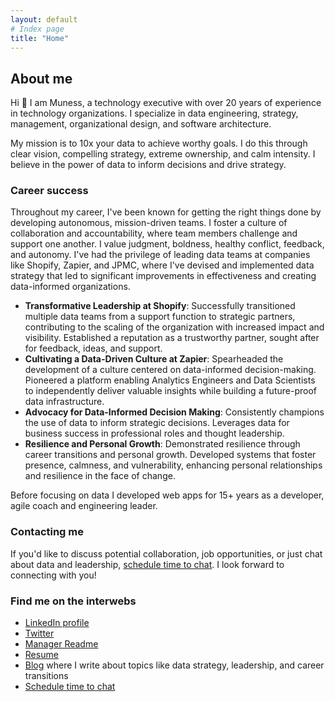 ```yaml
---
layout: default
# Index page
title: "Home"
---
```


<!-- Cal element-click embed code begins -->
<script type="text/javascript">
(function (C, A, L) { let p = function (a, ar) { a.q.push(ar); }; let d = C.document; C.Cal = C.Cal || function () { let cal = C.Cal; let ar = arguments; if (!cal.loaded) { cal.ns = {}; cal.q = cal.q || []; d.head.appendChild(d.createElement("script")).src = A; cal.loaded = true; } if (ar[0] === L) { const api = function () { p(api, arguments); }; const namespace = ar[1]; api.q = api.q || []; typeof namespace === "string" ? (cal.ns[namespace] = api) && p(api, ar) : p(cal, ar); return; } p(cal, ar); }; })(window, "https://app.cal.com/embed/embed.js", "init");
Cal("init", {origin:"https://app.cal.com"});

// Important: Make sure to add `data-cal-link="muness/meet"` attribute to the element you want to open Cal on click
Cal("ui", {"styles":{"branding":{"brandColor":"#e1eeba"}},"hideEventTypeDetails":false});
</script>
<!-- Cal element-click embed code ends -->

## About me

Hi 👋 I am Muness, a technology executive with over 20 years of experience in technology organizations. I specialize in data engineering, strategy, management, organizational design, and software architecture.

My mission is to 10x your data to achieve worthy goals. I do this through clear vision, compelling strategy, extreme ownership, and calm intensity. I believe in the power of data to inform decisions and drive strategy.
### Career success

Throughout my career, I've been known for getting the right things done by developing autonomous, mission-driven teams. I foster a culture of collaboration and accountability, where team members challenge and support one another. I value judgment, boldness, healthy conflict, feedback, and autonomy. I've had the privilege of leading data teams at companies like Shopify, Zapier, and JPMC, where I've devised and implemented data strategy that led to significant improvements in effectiveness and creating data-informed organizations.

- **Transformative Leadership at Shopify**: Successfully transitioned multiple data teams from a support function to strategic partners, contributing to the scaling of the organization with increased impact and visibility. Established a reputation as a trustworthy partner, sought after for feedback, ideas, and support.
- **Cultivating a Data-Driven Culture at Zapier**: Spearheaded the development of a culture centered on data-informed decision-making. Pioneered a platform enabling Analytics Engineers and Data Scientists to independently deliver valuable insights while building a future-proof data infrastructure.
- **Advocacy for Data-Informed Decision Making**: Consistently champions the use of data to inform strategic decisions. Leverages data for business success in professional roles and thought leadership.
- **Resilience and Personal Growth**: Demonstrated resilience through career transitions and personal growth. Developed systems that foster presence, calmness, and vulnerability, enhancing personal relationships and resilience in the face of change.

Before focusing on data I developed web apps for 15+ years as a developer, agile coach and engineering leader.

### Contacting me

If you'd like to discuss potential collaboration, job opportunities, or just chat about data and leadership, <a href="#" data-cal-link="muness/meet">schedule time to chat</a>. I look forward to connecting with you!

### Find me on the interwebs

- [LinkedIn profile](https://linkedin.com/in/muness)
- [Twitter](https://twitter.com/muness)
- [Manager Readme](https://managerreadme.com/readme/muness)
- [Resume](/assets/muness-resume.pdf)
- [Blog](/blog) where I write about topics like data strategy, leadership, and career transitions
- [Schedule time to chat](https://cal.com/muness/c)
